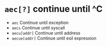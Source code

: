 #  `aec[?]`   continue until ^C

- `aec`   Continue until exception
- `aecs`   Continue until syscall
- `aecu[addr]`   Continue until address
- `aecue[addr]`   Continue until esil expression

<p hidden>aec aecs aecu aecue</p>